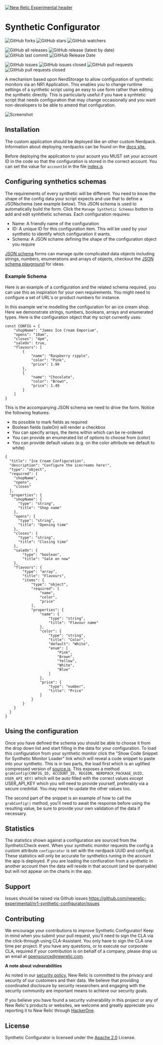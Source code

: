 [![New Relic Experimental header](https://github.com/newrelic/opensource-website/raw/master/src/images/categories/Experimental.png)](https://opensource.newrelic.com/oss-category/#new-relic-experimental)

# Synthetic Configurator
![GitHub forks](https://img.shields.io/github/forks/newrelic-experimental/nr1-synthetic-configurator?style=social)
![GitHub stars](https://img.shields.io/github/stars/newrelic-experimental/nr1-synthetic-configurator?style=social)
![GitHub watchers](https://img.shields.io/github/watchers/newrelic-experimental/nr1-synthetic-configurator?style=social)

![GitHub all releases](https://img.shields.io/github/downloads/newrelic-experimental/nr1-synthetic-configurator/total)
![GitHub release (latest by date)](https://img.shields.io/github/v/release/newrelic-experimental/nr1-synthetic-configurator)
![GitHub last commit](https://img.shields.io/github/last-commit/newrelic-experimental/nr1-synthetic-configurator)
![GitHub Release Date](https://img.shields.io/github/release-date/newrelic-experimental/nr1-synthetic-configurator)


![GitHub issues](https://img.shields.io/github/issues/newrelic-experimental/nr1-synthetic-configurator)
![GitHub issues closed](https://img.shields.io/github/issues-closed/newrelic-experimental/nr1-synthetic-configurator)
![GitHub pull requests](https://img.shields.io/github/issues-pr/newrelic-experimental/nr1-synthetic-configurator)
![GitHub pull requests closed](https://img.shields.io/github/issues-pr-closed/newrelic-experimental/nr1-synthetic-configurator)

A mechanism based upon NerdStorage to allow configuration of synthetic monitors via an NR1 Application. This enables you to change runtime settings of a synthetic script using an easy to use form rather than editing the synthetic directly. This is particularly useful if you have a synhtetic script that needs configuration that may change occasionally and you want non-developers to be able to amend that configuration.

![Screenshot](screenshot.png)

## Installation
The custom application should be deployed like an other custom Nerdpack. Information about deploying nerdpacks can be found on the [docs site.](https://developer.newrelic.com/build-apps/publish-deploy)

Before deploying the application to your acount you MUST set your account ID in the code so that the configuration is stored in the correct account. You can set the value for `accountId` in the file [index.js](./nerdlets/nr1-synthetic-configurator/index.js)


## Configuring synthetics schemas
The requirements of every synthetic will be different. You need to know the shape of the config data your script expects and use that to define a JSONschema (see example below). This JSON schema is used to automatically build the form. Click the `Manage Synthetic Schemas` button to add and edit synhthetic schemas. Each configuration requires:
- Name: A friendly name of the configuration
- ID: A unique ID for this configuration item. This will be used by your synthetic to identify which configuration it wants.
- Schema: A JSON schame defining the shape of the configuration object you require 

[JSON schema](https://json-schema.org/) forms can manage quite complicated data objects including strings, numbers, enumerations and arrays of objects, checkout the [JSON schema playground](https://rjsf-team.github.io/react-jsonschema-form/) for ideas. 


### Example Schema
Here is an example of a configuration and the related schema required, you can use this as inspiration for your own requirements. You might need to configure a set of URL's or product numbers for instance.

In this example we're modelling the configuration for an ice cream shop. Here we demonstrate strings, numbers, booleans, arrays and enumerated types. Here is the configuration object that my script currently uses:
```
const CONFIG = {
    "shopName": "James Ice Cream Emporium",
    "opens": "10am",
    "closes": "4pm",
    "saleOn": true,
    "flavours": [
        { 
            "name": "Raspberry ripple",
            "color": "Pink",
            "price": 1.99
        },
        { 
            "name": "Chocolate",
            "color": "Brown",
            "price": 1.49
        }
    ]
}
```

This is the accompanying JSON schema we need to drive the form. Notice the following features:
- Its possible to mark fields as required
- Boolean fields (saleOn) will render a checkbox
- You can specify arrays, the items within which can be re-ordered
- You can provide an enumerated list of options to choose from (color)
- You can provide default values (e.g. on the color attribute we default to white)

```
{
  "title": "Ice Cream Configuration",
  "description": "Configure the icecreams here!",
  "type": "object",
  "required": [
    "shopName",
    "opens",
    "closes"
  ],
  "properties": {
    "shopName": {
      "type": "string",
      "title": "Shop name"
    },
    "opens": {
      "type": "string",
      "title": "Opening time"
    },
    "closes": {
      "type": "string",
      "title": "Closing time"
    },
    "saleOn": {
        "type": "boolean",
        "title": "Sale on now"
    },
    "flavours": {
        "type": "array",
        "title": "Flavours",
        "items": {
            "type": "object",
            "required": [
                "name",
                "color",
                "price"
            ],
            "properties": {
                "name": {
                    "type": "string",
                    "title": "Flavour name"
                },
                "color": {
                    "type": "string",
                    "title": "Color",
                    "default": "White",
                    "enum": [
                        "Pink",
                        "Brown",
                        "Yellow",
                        "White",
                        "Blue"
                    ]
                },
                "price": {
                    "type": "number",
                    "title": "Price"
                }
            }
        }
    }
  }
}
```

## Using the configuration
Once you have defined the schema you should be able to choose it from the drop down list and start filling in the data for your configuration. To load this configuration from your synthetic monitor click the "Show Code Snippet for Synthetic Monitor Loader" link which will reveal a code snippet to paste into your synthetic. This is in two parts, the load first which is an uglified compressed version of [source.js](./example-synthetic/source.js). This exposes a method `grabConfig(CONFIG_ID, ACCOUNT_ID, REGION, NERDPACK_PACKAGE_UUID, USER_API_KEY)` which will be auto filled with the correct values <em>except</em> USER_API_KEY which you will need to provide yourself, preferably via a secure credntial. You may need to update the other values too.

The second part of the snippet is an example of how to call the `grabConfig()` method, you'll need to await the response before using the resulting value, be sure to provide your own validation of the data if necessary.

## Statistics
The statistics shown against a configuration are sourced from the SyntheticCheck event. When your synthetic monitor requests the config a custom attribute `configurator` is set with the nerdpack UUID and config id. These statistics will only be accurate for synthetics runing in the account the app is deployed. If you are loading the confiuration from a synthetic in another account then the data will reside in that account (and be queryable) but will not appear on the charts in the app.

## Support
Issues should be raised via Github issues https://github.com/newrelic-experimental/nr1-synthetic-configurator/issues

## Contributing
We encourage your contributions to improve Synthetic Configurator! Keep in mind when you submit your pull request, you'll need to sign the CLA via the click-through using CLA-Assistant. You only have to sign the CLA one time per project.
If you have any questions, or to execute our corporate CLA, required if your contribution is on behalf of a company,  please drop us an email at opensource@newrelic.com.

**A note about vulnerabilities**

As noted in our [security policy](../../security/policy), New Relic is committed to the privacy and security of our customers and their data. We believe that providing coordinated disclosure by security researchers and engaging with the security community are important means to achieve our security goals.

If you believe you have found a security vulnerability in this project or any of New Relic's products or websites, we welcome and greatly appreciate you reporting it to New Relic through [HackerOne](https://hackerone.com/newrelic).

## License
Synthetic Configurator is licensed under the [Apache 2.0](http://apache.org/licenses/LICENSE-2.0.txt) License.

